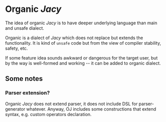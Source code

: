 # Organic _Jacy_

The idea of organic _Jacy_ is to have deeper underlying language than main and unsafe dialect.

Organic is a dialect of _Jacy_ which does not replace but extends the functionality.
It is kind of `unsafe` code but from the view of compiler stability, safety, etc.

If some feature idea sounds awkward or dangerous for the target user, but by the way is well-formed and working -- it can be added to organic dialect.

## Some notes

### Parser extension?

Organic _Jacy_ does not extend parser, it does not include DSL for parser-generator whatever.
Anyway, OJ includes some constructions that extend syntax, e.g. custom operators declaration.
